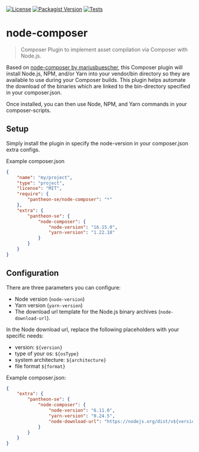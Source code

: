 [![License](https://img.shields.io/packagist/l/pantheon-se/node-composer)](LICENSE) [![Packagist Version](https://img.shields.io/packagist/v/pantheon-se/node-composer)](https://packagist.org/packages/pantheon-se/node-composer) [![Tests](https://github.com/pantheon-se/node-composer/workflows/Tests/badge.svg?branch=master)](https://github.com/pantheon-se/node-composer/actions?query=workflow%3ATests)

# node-composer

> Composer Plugin to implement asset compilation via Composer with Node.js.

Based on [node-composer by mariusbuescher](https://github.com/mariusbuescher/node-composer), this Composer plugin will install Node.js, NPM, and/or Yarn into your vendor/bin directory so they are available to use during your Composer builds. This plugin helps automate the download of the binaries which are linked to the bin-directory specified in your composer.json.

Once installed, you can then use Node, NPM, and Yarn commands in your composer-scripts.

## Setup

Simply install the plugin in specify the node-version in your composer.json extra configs.

Example composer.json

```json
{
    "name": "my/project",
    "type": "project",
    "license": "MIT",
    "require": {
        "pantheon-se/node-composer": "*"
    },
    "extra": {
        "pantheon-se": {
            "node-composer": {
                "node-version": "16.15.0",
                "yarn-version": "1.22.18"
            }
        }
    }
}
```

## Configuration

There are three parameters you can configure: 
- Node version (`node-version`)
- Yarn version (`yarn-version`)
- The download url template for the Node.js binary archives (`node-download-url`).

In the Node download url, replace the following placeholders with your specific needs:

- version: `${version}`
- type of your os: `${osType}`
- system architecture: `${architecture}`
- file format `${format}`

Example composer.json: 

```json
{
    "extra": {
        "pantheon-se": {
            "node-composer": {
                "node-version": "6.11.0",
                "yarn-version": "0.24.5",
                "node-download-url": "https://nodejs.org/dist/v${version}/node-v${version}-${osType}-${architecture}.${format}"
            }
        }
    }
}
```
